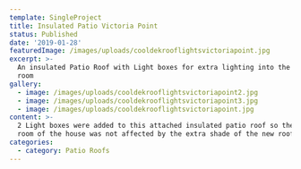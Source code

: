 ```yaml
---
template: SingleProject
title: Insulated Patio Victoria Point
status: Published
date: '2019-01-28'
featuredImage: /images/uploads/cooldekrooflightsvictoriapoint.jpg
excerpt: >-
  An insulated Patio Roof with Light boxes for extra lighting into the living
  room
gallery:
  - image: /images/uploads/cooldekrooflightsvictoriapoint2.jpg
  - image: /images/uploads/cooldekrooflightsvictoriapoint3.jpg
  - image: /images/uploads/cooldekrooflightsvictoriapoint.jpg
content: >-
  2 Light boxes were added to this attached insulated patio roof so the living
  room of the house was not affected by the extra shade of the new roof
categories:
  - category: Patio Roofs
---
```


